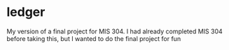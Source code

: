 # ledger
My version of a final project for MIS 304. I had already completed MIS 304 before taking this, but I wanted to do the final project for fun

